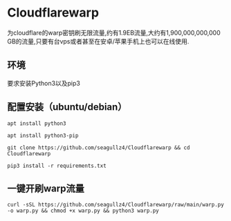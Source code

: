 # Cloudflarewarp

为cloudflare的warp密钥刷无限流量,约有1.9EB流量,大约有1,900,000,000,000 GB的流量,只要有台vps或者甚至在安卓/苹果手机上也可以在线使用.

## 环境
要求安装Python3以及pip3

## 配置安装（ubuntu/debian）

```
apt install python3

apt install python3-pip

git clone https://github.com/seagullz4/Cloudflarewarp && cd Cloudflarewarp

pip3 install -r requirements.txt
```

## 一键开刷warp流量
```
curl -sSL https://github.com/seagullz4/Cloudflarewarp/raw/main/warp.py -o warp.py && chmod +x warp.py && python3 warp.py
```
